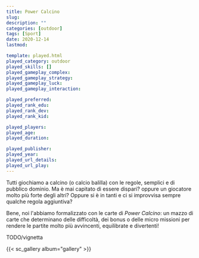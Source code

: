 ```yaml
---
title: Power Calcino
slug: 
description: ""
categories: [outdoor]
tags: [Sport]
date: 2020-12-14
lastmod: 

template: played.html
played_category: outdoor
played_skills: []
played_gameplay_complex: 
played_gameplay_strategy: 
played_gameplay_luck: 
played_gameplay_interaction: 

played_preferred: 
played_rank_edu: 
played_rank_dev: 
played_rank_kid: 

played_players: 
played_age: 
played_duration: 

played_publisher: 
played_year: 
played_url_details: 
played_url_play: 
---
```


Tutti giochiamo a calcino (o calcio balilla) con le regole, semplici e di pubblico dominio.
Ma è mai capitato di essere dispari? oppure un giocatore molto più forte degli altri? Oppure si è in tanti e ci si improvvisa sempre qualche regola aggiuntiva?

Bene, noi l'abbiamo formalizzato con le carte di *Power Calcino*: un mazzo di carte che determinano delle difficoltà, dei bonus o delle micro missioni per rendere le partite molto più avvincenti, equilibrate e divertenti!

TODO/vignetta 

{{< sc_gallery album="gallery" >}}
